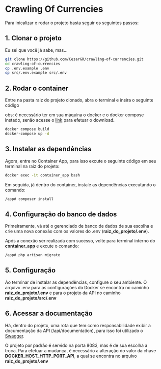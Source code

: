 # Crawling Of Currencies

Para inicalizar e rodar o projeto basta seguir os seguintes passos:

## 1. Clonar o projeto

Eu sei que você já sabe, mas...

```bash
git clone https://github.com/CezarGR/crawling-of-currencies.git
cd crawling-of-currencies
cp .env.example .env
cp src/.env.example src/.env
```

## 2. Rodar o container

Entre na pasta raiz do projeto clonado, abra o terminal e insira o seguinte código

obs: é necessário ter em sua máquina o docker e o docker compose instado, senão acesse o [link](https://docs.docker.com/compose/install/) para efetuar o download.

```bash
docker compose build
docker-compose up -d
```

## 3. Instalar as dependências

Agora, entre no Container App, para isso excute o seguinte código em seu terminal na raiz do projeto:

```bash
docker exec -it container_app bash
```

Em seguida, já dentro do container, instale as dependências executando o comando:

```bash
/app# composer install
```

## 4. Configuração do banco de dados

Primeiramente, vá até o gerenciado de banco de dados de sua escolha e crie uma nova conexão com os valores do .env (**raiz_do_projeto/.env**).

Após a conexão ser realizada com sucesso, volte para terminal interno do **container_app** e excute o comando:

```bash
/app# php artisan migrate
```

## 5. Configuração

Ao terminar de instalar as dependências, configure o seu ambiente. O arquivo .env para as configurações do Docker se encontra no caminho **raiz_do_projeto/.env** e para o projeto da API no caminho **raiz_do_projeto/src/.env**

## 6. Acessar a documentação

Há, dentro do projeto, uma rota que tem como responsabilidade exibir a documentação da API (/api/documentation), para isso foi utilizado o [Swagger](https://swagger.io/).

O projeto por padrão é servido na porta 8083, mas é de sua escolha a troca. Para efetuar a mudança, é necessário a alteração do valor da chave **DOCKER_HOST_HTTP_PORT_API**, a qual se encontra no arquivo **raiz_do_projeto/.env**

##
